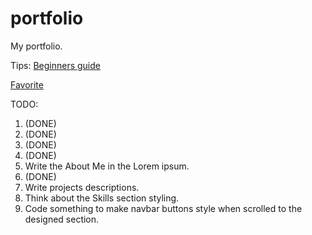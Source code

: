 # portfolio

My portfolio.

Tips: [Beginners guide](https://pesto.tech/resources/a-beginners-guide-to-creating-the-best-back-end-developer-portfolio)

[Favorite](https://www.kyawzinthiha.dev/#home)

TODO:

1. (DONE)
2. (DONE)
3. (DONE)
4. (DONE)
5. Write the About Me in the Lorem ipsum.
6. (DONE)
7. Write projects descriptions.
8. Think about the Skills section styling.
9. Code something to make navbar buttons style when scrolled to the designed section.
